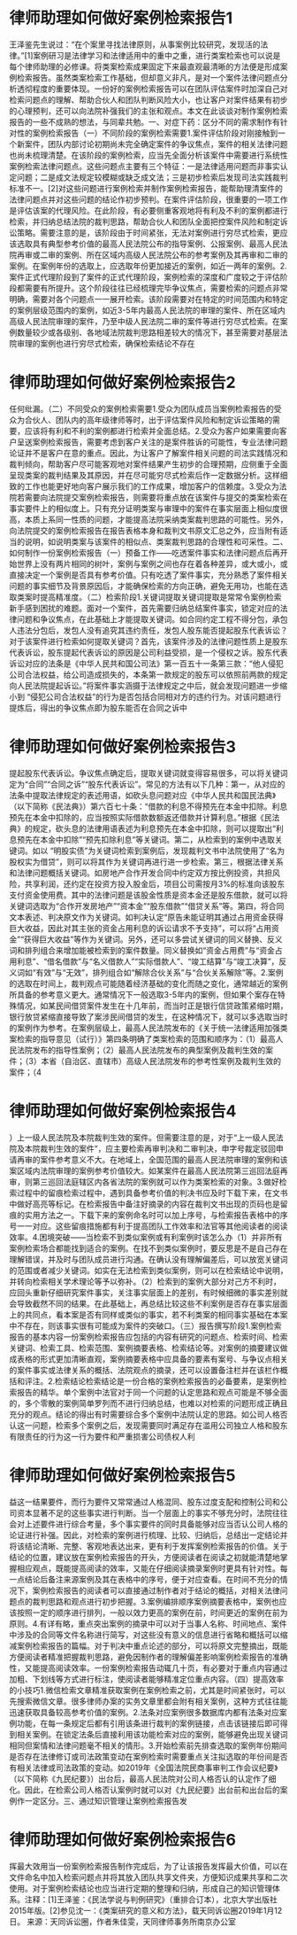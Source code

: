 # 律师助理如何做好案例检索报告1

王泽鉴先生说过：“在个案里寻找法律原则，从事案例比较研究，发现活的法律。”[1]案例研习是法律学习和法律适用中的重中之重，进行类案检索也可以说是每个律师助理的必修课。将类案检索成果固定下来最直观最清晰的方法便是形成案例检索报告。虽然类案检索工作基础，但却意义非凡，是对一个案件法律问题点分析透彻程度的重要体现。一份好的案例检索报告可以在团队评估案件时加深自己对检索问题点的理解、帮助合伙人和团队判断风险大小，也让客户对案件结果有初步的心理预判，还可以向法院补强我们的主张和观点。本文在此谈谈对制作案例检索报告的一些不成熟的想法，与同辈共勉。一、对症下药：区分不同的需求制作有针对性的案例检索报告（一）不同阶段的案例检索需要1.案件评估阶段对刚接触到一个新案件，团队内部讨论初期尚未完全确定案件的争议焦点，案件的相关法律问题也尚未梳理清楚。在该阶段的案例检索，应当先全面分析该案件中需要进行系统性案例检索法律问题点。这些问题点主要有三个特征：一是法律适用问题而非事实认定问题；二是成文法规定较模糊或缺乏成文法；三是初步检索后发现司法实践裁判标准不一。[2]对这些问题进行案例检索并制作案例检索报告，能帮助理清案件的法律问题点并对这些问题的结论作初步预判。在案件评估阶段，很重要的一项工作是评估该案的代理风险。在此阶段，有必要侧重客观地将有利及不利的案例都进行检索，并归纳总结法院的裁判思路，帮助合伙人和团队全面把控案件风险和制定诉讼策略。需要注意的是，该阶段由于时间紧张，无法对案例进行穷尽式检索，更应该选取具有典型参考价值的最高人民法院公布的指导案例、公报案例、最高人民法院再审或二审的案例、所在区域内高级人民法院公布的参考案例及其再审和二审的案例。在案例年份的选取上，应选取年份更加接近的案例，如近一两年的案例。2.案件正式代理阶段到了案件的正式代理阶段，案例检索的深度和广度较之于评估阶段都需要有所提升。这个阶段往往已经梳理完毕争议焦点，需要检索的问题点非常明确，需要对各个问题点一一展开检索。该阶段需要对在特定的时间范围内和特定的案例层级范围内的案例，如近3-5年内最高人民法院的审理的案件、所在区域内高级人民法院审理的案件，乃至中级人民法院二审的案件等进行穷尽式检索。在案例数量较少或各级别、各地域法院裁判思路相差较大的情况下，甚至需要对基层法院审理的案例也进行穷尽式检索，确保检索结论不存在

# 律师助理如何做好案例检索报告2

任何纰漏。（二）不同受众的案例检索需要1.受众为团队成员当案例检索报告的受众为合伙人、团队内的高年级律师等时，出于评估案件风险和制定诉讼策略的需要，应该将有利和不利的案例都进行检索并全面总结。2.受众为客户如果需要向客户呈送案例检索报告，需要考虑到客户关注的是案件胜诉的可能性，专业法律问题论证并不是客户在意的重点。因此，为让客户了解案件相关问题的司法实践情况和裁判倾向，帮助客户尽可能客观地对案件结果产生初步的合理预期，应侧重于全面呈现类案的裁判结果及其原因，并在尽可能穷尽式检索后作一定数据分析。这样细致的工作也能更好地向客户展示我们的工作成果，增加客户的信赖度。3.受众为法院若需要向法院提交案例检索报告，则需要将重点放在该案件与提交的类案检索在事实要件上的相似度上。只有充分证明类案与审理中的案件在事实层面上相似度很高，本质上系同一性质的问题，才能提高法院采纳类案裁判思路的可能性。另外，向法院提交的案例检索报告在报告表格本身和裁判文书原文汇总之外，应当附有适当的说明，如说明类案与该案件的相似点、类案裁判思路的合理性和可采性。二、如何制作一份案例检索报告（一）预备工作——吃透案件事实和法律问题点后再开始世界上没有两片相同的树叶，案例与案例之间也存在着各种差异，或大或小，或直接决定一个案例是否具有参考价值。只有吃透了案件事实，充分熟悉了案件相关问题的事实细节及背景原因后，才能确保检索的方向正确，避免无用功，也能在选取类案时提高精准度。（二）检索阶段1.关键词提取关键词提取是常常令案例检索新手感到困扰的难题。面对一个案件，首先需要归纳总结案件事实，锁定对应的法律问题和争议焦点，在此基础上才能提取关键词。如合同约定工程不得分包，承包人违法分包后，发包人没有追究其违约责任，发包人股东能否提起股东代表诉讼？对于该案件进行检索如何提取关键词？首先，该案件涉及的法律问题性质上是股东代表诉讼，股东提起代表诉讼的原因是公司利益受损，是一个侵权之诉。股东代表诉讼对应的法条是《中华人民共和国公司法》第一百五十一条第三款：“他人侵犯公司合法权益，给公司造成损失的，本条第一款规定的股东可以依照前两款的规定向人民法院提起诉讼。”将案件事实涵摄于法律规定之中后，就会发现问题进一步缩小到 “侵犯公司合法权益”的行为是否包括合同相对方的违约行为。对该问题进行提炼后，得出的争议焦点即为股东能否在合同之诉中

# 律师助理如何做好案例检索报告3

提起股东代表诉讼。争议焦点确定后，提取关键词就变得容易很多，可以将关键词定为“合同”“合同之诉”“股东代表诉讼”。常见的方法有以下几种：第一，从对应的法条中提取法律规定的表述用语，如砍头息问题对应《中华人民共和国民法典》（以下简称《民法典》）第六百七十条：“借款的利息不得预先在本金中扣除。利息预先在本金中扣除的，应当按照实际借款数额返还借款并计算利息。”根据《民法典》的规定，砍头息的法律用语表述为利息预先在本金中扣除，则可以提取出“利息预先在本金中扣除”“预先扣除利息”等关键词。第二，从检索到的案例中选取关键词。如以 “明股实债”为关键词检索到案例后，发现裁判文书中法院使用了“名为股权实为借贷”，则可以将其作为关键词再进行进一步检索。第三，根据法律关系和法律问题概括关键词。如房地产合作开发合同中约定双方按比例投资，共担风险，共享利润，还约定在投资方投入股金后，项目公司需按月3%的标准向该股东支付资金使用费。其中的法律问题是该股金性质是资本金还是股东借款，就可以将关键词选取为“合作开发房地产”“资本金”“股东借款”“借贷关系”等。第四，将合同文本表述、判决原文作为关键词。如判决认定“原告未能证明其通过占用资金获得巨大收益，因此对其主张的资金占用利息的诉讼请求不予支持”，可以将“占用资金”“获得巨大收益”等作为关键词。另外，还可以多尝试关键词的同义替换、反义词和排列组合来增加能被检索到的案件数量。同义替换如“资金占用费”与“资金占用利息”、“借名借款”与“名义借款人”“实际借款人”、“竣工结算”与“竣工决算”，反义词如“有效”与“无效”，排列组合如“解除合伙关系”与“合伙关系解除”等。2.案例的选取在时间上，裁判观点可能随着经济基础的变化而随之变化，通常越近的案例所具备的参考意义更大。通常情况下一般选取3-5年内的案例，但如果个案存在特殊情况，如某民间借贷案件发生在十几年前，而当时正是银行信贷政策紧缩时期，银行放贷紧缩直接导致了案涉民间借贷的发生，在这种情况下，就可以多选取当时的案例作为参考。在案例层级上，最高人民法院发布的《关于统一法律适用加强类案检索的指导意见（试行）》第四条明确了类案检索的范围和顺序为：（1）最高人民法院发布的指导性案例；（2）最高人民法院发布的典型案例及裁判生效的案件；（3）本省（自治区、直辖市）高级人民法院发布的参考性案例及裁判生效的案件；（4

# 律师助理如何做好案例检索报告4

）上一级人民法院及本院裁判生效的案件。但需要注意的是，对于“上一级人民法院及本院裁判生效的案件”，应主要检索再审判决和二审判决，申字号裁定驳回申请再审的案件参考意义不大。在地域上，全国范围的最高人民法院审理的案例和该案区域内法院审理的案例参考价值较大。如某案件在最高人民法院第三巡回法庭再审，则第三巡回法庭辖区内各省法院的案例就可以作为类案检索的对象。3.做好检索过程中的留痕检索过程中，遇到具备参考价值的判决书应及时下载下来，在文书中做好高亮等标记。在检索报告中备注好摘录的内容在裁判文书出现的页码也是留痕的实用方法之一。下载下来的案例命名时可以加上序号，与检索报告表格中的序号一一对应。这些留痕措施都有利于提高团队工作效率和法官等其他阅读者的阅读效率。4.困境突破——当检索不到类似案例或有利案例时该怎么办（1）并非所有案例检索场合都能找到适合的案例。在找不到类似案例时，要反思是不是自己存在理解错误，并及时与团队成员进行沟通。在确认没有理解偏差后，可以放宽关键词的范围或者减少关键词。如实在无法检索到类似案例，则可以在检索结论中说明，并转向检索相关学术理论等予以弥补。（2）检索到的案例大部分对己方不利时，应回头重新仔细研究案件事实，关注事实层面上的差别，有时候细微的事实差别就会导致截然不同的结果。在此基础上，再总结比较这些不利案例是否存在事实层面上的共同点，看本案是否有同样或类似的事实，若不利类案的相同事实基础在本案中不存在，则该事实很有可能成为案件的突破口。（三）报告撰写阶段1.案例检索报告的基本内容一份案例检索报告应包括的内容有研究的问题点、检索时间、检索关键词、检索工具、检索范围、案例摘要表格、检索结论等。对案例的摘要建议做成表格的形式更加清晰直观，案例摘要表格中应具备的要素有案号、与争议点相关的案件事实或法律关系的概括、法院观点的摘录，还可以设置备注栏并在该栏作概括和评注。2.检索结论检索结论是一份合格的案例检索报告的必备要素，是案例检索报告的精华。单个案例中法官对于同一个问题的认定思路和观点可能是不够全面的，多个零散的案例简单罗列而不进行归纳总结，也难以对检索的问题形成正确且充分的观点。结论的得出有时需要综合多个案例中法院认定的思路。如公司人格否认这一问题，检索多个案例之后，发现需要同时满足存在滥用公司独立人格和股东有限责任的行为这一行为要件和严重损害公司债权人利

# 律师助理如何做好案例检索报告5

益这一结果要件，而行为要件又常常通过人格混同、股东过度支配和控制公司和公司资本显著不足的这些事实进行判断。当一个层面上的事实不够充分时，法院往往会对上述要件进行综合考量，多个事实要件的同时具备能够对应当否认公司人格的论证进行补强。因此，对检索的案例进行梳理、比较、归纳后，总结出一定结论并将该结论清晰、完整、客观地表达出来，更有利于发挥案例检索报告的价值。关于结论的位置，建议放在案例检索报告的开头，方便阅读者在阅读之初就能清楚地掌握相应观点，既能提高阅读的效率，又能在仔细阅读摘录案例时更具有针对性。每一点结论后备注来源案例及其在表格中的序号，便于对应查看。在时间不充分的情况下，案例检索报告的阅读者可以直接通过制作者对于结论的概括，对相关法律问题点的裁判思路和观点进行初步把握。3.案例编排顺序案例摘要表格中，案例也应该按照一定的顺序进行排列，一般以效力更高的案例在前，时间更近的案例在前为原则。4.有详有略，重点突出案例的摘录中可以对于当事人名称、时间地点、案件中涉及的合同等文件名称进行简写，对这些没有意义的信息进行省略和概括可以缩减案例检索报告的篇幅。对于判决中重点论述的部分，可以将原文完整摘出，既能方便阅读者精准把握裁判思路，避免因制作者的理解偏差影响案例检索报告的准确性，又能提高阅读效率。一份案例检索报告动辄几十页，有必要对于重点内容通过加粗、下划线等方式进行标注，使阅读者能够精准定位重点内容。（四）提高效率的小技巧1.微信检索文章精准获取案例在案例检索之前，尤其是时间紧张时，可以先搜索微信文章。很多律师办案的实务文章里都会附有相关案例，这种方式往往能迅速获取具备较高参考价值的案例。2.法条对应案例很多数据库内都有法条对应案例功能，在每一条规定后都有引用该条进行裁判的案例链接，点击该链接后即可得到相关案例。在锁定法条后直接利用该功能检索对应的案例，能够避免出现关键词相同但案情和法律问题毫不相关的情形。3.开始检索前先排查选取的案例年份期间是否存在法律修订或司法政策变动在案例检索时需要重点关注拟选取的年份间是否有相关法律或司法政策的变动。如2019年《全国法院民商事审判工作会议纪要》（以下简称《九民纪要》）出台后，最高人民法院对公司人格否认的认定作了细化。因此，在检索公司人格否认案例时就可以对《九民纪要》出台前和出台后的案例作一定区分。三、通过知识管理让案例检索报告发

# 律师助理如何做好案例检索报告6

挥最大效用当一份案例检索报告制作完成后，为了让该报告发挥最大价值，可以在文件命名中加入检索问题点并将其放入团队共享文件夹，方便知识成果共享和二次使用。对于案例检索结论也应当进行定期的整理和归纳，形成自己的知识管理体系。注释：[1]王泽鉴：《民法学说与判例研究》（重排合订本），北京大学出版社2015年版。[2]参见沈一：《类案研究的意义和方法》，载天同诉讼圈2019年1月12日。 来源：天同诉讼圈，作者朱佳雯，天同律师事务所南京办公室

